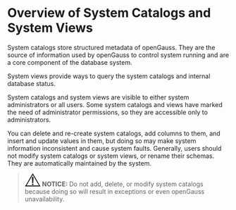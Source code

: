 # Overview of System Catalogs and System Views<a name="EN-US_TOPIC_0289900580"></a>

System catalogs store structured metadata of openGauss. They are the source of information used by openGauss to control system running and are a core component of the database system.

System views provide ways to query the system catalogs and internal database status.

System catalogs and system views are visible to either system administrators or all users. Some system catalogs and views have marked the need of administrator permissions, so they are accessible only to administrators.

You can delete and re-create system catalogs, add columns to them, and insert and update values in them, but doing so may make system information inconsistent and cause system faults. Generally, users should not modify system catalogs or system views, or rename their schemas. They are automatically maintained by the system.

>![](public_sys-resources/icon-notice.gif) **NOTICE:** 
>Do not add, delete, or modify system catalogs because doing so will result in exceptions or even openGauss unavailability.

